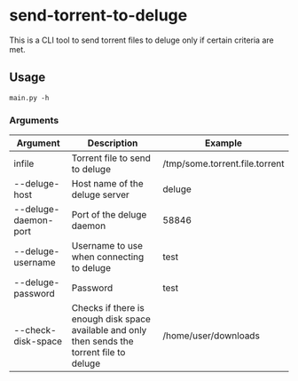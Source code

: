 # send-torrent-to-deluge
This is a CLI tool to send torrent files to deluge only if certain criteria are met.

## Usage

```commandline
main.py -h
```

### Arguments
| Argument | Description | Example |
| -------------        | ---------------------------------------------------------------------------------------------- | ------------------------------ |
| infile               | Torrent file to send to deluge                                                                 | /tmp/some.torrent.file.torrent |
| --deluge-host        | Host name of the deluge server                                                                 | deluge                         |
| --deluge-daemon-port | Port of the deluge daemon                                                                      | 58846                          |
| --deluge-username    | Username to use when connecting to deluge                                                      | test                           |
| --deluge-password    | Password                                                                                       | test                           |
| --check-disk-space   | Checks if there is enough disk space available and only then sends the torrent file to deluge  | /home/user/downloads           |